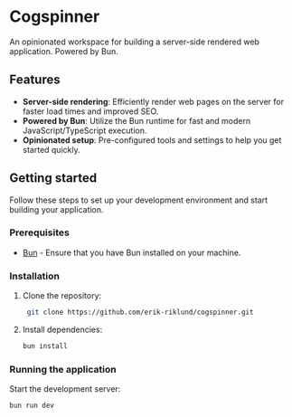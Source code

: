 # Cogspinner

An opinionated workspace for building a server-side rendered web application. Powered by Bun.

## Features

- **Server-side rendering**:
  Efficiently render web pages on the server for faster load times and improved SEO.
- **Powered by Bun**:
  Utilize the Bun runtime for fast and modern JavaScript/TypeScript execution.
- **Opinionated setup**:
  Pre-configured tools and settings to help you get started quickly.

## Getting started

Follow these steps to set up your development environment and start building your application.

### Prerequisites

- [Bun](https://bun.sh/) - Ensure that you have Bun installed on your machine.

### Installation

1. Clone the repository:
   ```bash
    git clone https://github.com/erik-riklund/cogspinner.git
    ```

2. Install dependencies:
    ```bash
    bun install
    ```

### Running the application

Start the development server:
```bash
bun run dev
```
